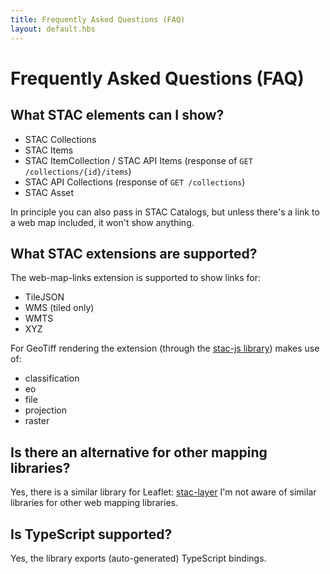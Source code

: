 ```yaml
---
title: Frequently Asked Questions (FAQ)
layout: default.hbs
---
```


# Frequently Asked Questions (FAQ)

## What STAC elements can I show?

- STAC Collections
- STAC Items
- STAC ItemCollection / STAC API Items (response of `GET /collections/{id}/items`)
- STAC API Collections (response of `GET /collections`)
- STAC Asset

In principle you can also pass in STAC Catalogs, but unless there's a link to a web map included, it won't show anything.

## What STAC extensions are supported?

The web-map-links extension is supported to show links for:
- TileJSON
- WMS (tiled only)
- WMTS
- XYZ

For GeoTiff rendering the extension (through the [stac-js library](https://github.com/m-mohr/stac-js)) makes use of:
- classification
- eo
- file
- projection
- raster

## Is there an alternative for other mapping libraries?

Yes, there is a similar library for Leaflet: [stac-layer](https://github.com/stac-utils/stac-layer)
I'm not aware of similar libraries for other web mapping libraries.

## Is TypeScript supported?

Yes, the library exports (auto-generated) TypeScript bindings.